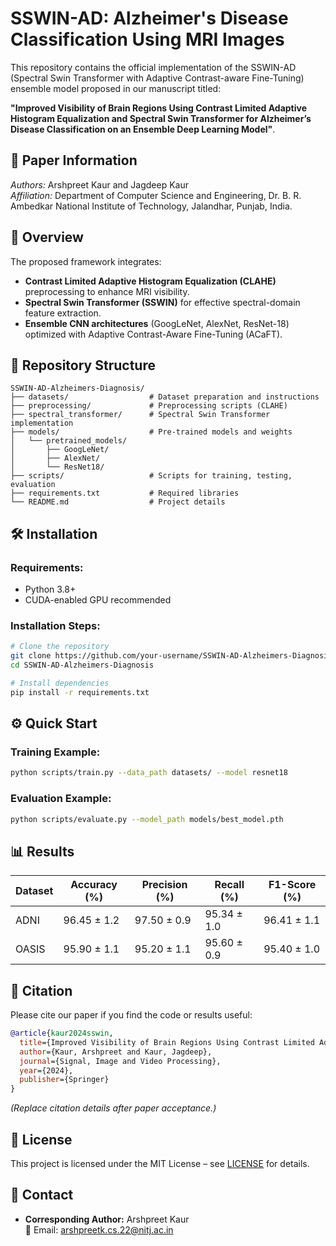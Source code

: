 # SSWIN-AD: Alzheimer's Disease Classification Using MRI Images

This repository contains the official implementation of the SSWIN-AD (Spectral Swin Transformer with Adaptive Contrast-aware Fine-Tuning) ensemble model proposed in our manuscript titled:

**"Improved Visibility of Brain Regions Using Contrast Limited Adaptive Histogram Equalization and Spectral Swin Transformer for Alzheimer’s Disease Classification on an Ensemble Deep Learning Model"**.

## 📌 Paper Information

*Authors:* Arshpreet Kaur and Jagdeep Kaur  
*Affiliation:* Department of Computer Science and Engineering, Dr. B. R. Ambedkar National Institute of Technology, Jalandhar, Punjab, India.

## 🚀 Overview

The proposed framework integrates:

- **Contrast Limited Adaptive Histogram Equalization (CLAHE)** preprocessing to enhance MRI visibility.
- **Spectral Swin Transformer (SSWIN)** for effective spectral-domain feature extraction.
- **Ensemble CNN architectures** (GoogLeNet, AlexNet, ResNet-18) optimized with Adaptive Contrast-Aware Fine-Tuning (ACaFT).

## 📁 Repository Structure

```plaintext
SSWIN-AD-Alzheimers-Diagnosis/
├── datasets/                  # Dataset preparation and instructions
├── preprocessing/             # Preprocessing scripts (CLAHE)
├── spectral_transformer/      # Spectral Swin Transformer implementation
├── models/                    # Pre-trained models and weights
│   └── pretrained_models/
│       ├── GoogLeNet/
│       ├── AlexNet/
│       └── ResNet18/
├── scripts/                   # Scripts for training, testing, evaluation
├── requirements.txt           # Required libraries
└── README.md                  # Project details
```

## 🛠️ Installation

### Requirements:
- Python 3.8+
- CUDA-enabled GPU recommended

### Installation Steps:
```bash
# Clone the repository
git clone https://github.com/your-username/SSWIN-AD-Alzheimers-Diagnosis.git
cd SSWIN-AD-Alzheimers-Diagnosis

# Install dependencies
pip install -r requirements.txt
```

## ⚙️ Quick Start

### Training Example:
```bash
python scripts/train.py --data_path datasets/ --model resnet18
```

### Evaluation Example:
```bash
python scripts/evaluate.py --model_path models/best_model.pth
```

## 📊 Results

| Dataset | Accuracy (%) | Precision (%) | Recall (%) | F1-Score (%) |
|---------|--------------|----------------|------------|--------------|
| ADNI    | 96.45 ± 1.2  | 97.50 ± 0.9   | 95.34 ± 1.0| 96.41 ± 1.1  |
| OASIS   | 95.90 ± 1.1  | 95.20 ± 1.1   | 95.60 ± 0.9| 95.40 ± 1.0  |

## 📝 Citation
Please cite our paper if you find the code or results useful:
```bibtex
@article{kaur2024sswin,
  title={Improved Visibility of Brain Regions Using Contrast Limited Adaptive Histogram Equalization and Spectral Swin Transformer for Alzheimer’s Disease Classification on an Ensemble Deep Learning Model},
  author={Kaur, Arshpreet and Kaur, Jagdeep},
  journal={Signal, Image and Video Processing},
  year={2024},
  publisher={Springer}
}
```

*(Replace citation details after paper acceptance.)*

## 📌 License
This project is licensed under the MIT License – see [LICENSE](LICENSE) for details.

## 📧 Contact

- **Corresponding Author:** Arshpreet Kaur  
  📧 Email: arshpreetk.cs.22@nitj.ac.in
